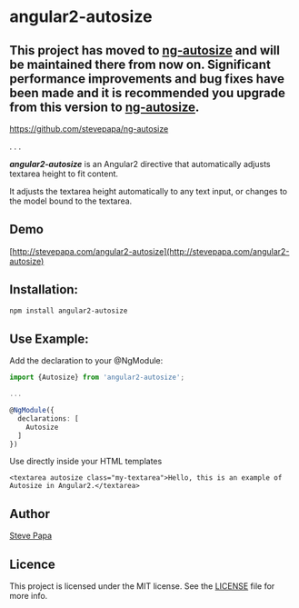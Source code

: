 # angular2-autosize

## This project has moved to [ng-autosize](https://github.com/stevepapa/ng-autosize) and will be maintained there from now on. Significant performance improvements and bug fixes have been made and it is recommended you upgrade from this version to [ng-autosize](https://github.com/stevepapa/ng-autosize).

https://github.com/stevepapa/ng-autosize

.
.
.

***angular2-autosize*** is an Angular2 directive that automatically adjusts textarea height to fit content.

It adjusts the textarea height automatically to any text input, or changes to the model bound to the textarea.

## Demo

[http://stevepapa.com/angular2-autosize](http://stevepapa.com/angular2-autosize)

## Installation:

```bash
npm install angular2-autosize
```

## Use Example:

Add the declaration to your @NgModule:

```typescript
import {Autosize} from 'angular2-autosize';

...

@NgModule({
  declarations: [
    Autosize
  ]
})
```

Use directly inside your HTML templates

```
<textarea autosize class="my-textarea">Hello, this is an example of Autosize in Angular2.</textarea>
```

## Author

[Steve Papa](https://stevepapa.com)

## Licence

This project is licensed under the MIT license. See the [LICENSE](LICENSE) file for more info.
